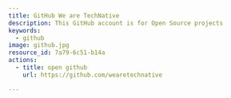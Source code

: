 ```yaml
---
title: GitHub We are TechNative
description: This GitHub account is for Open Source projects
keywords:
  - github
image: github.jpg
resource_id: 7a79-6c51-b14a
actions:
  - title: open github
    url: https://github.com/wearetechnative

---
```




